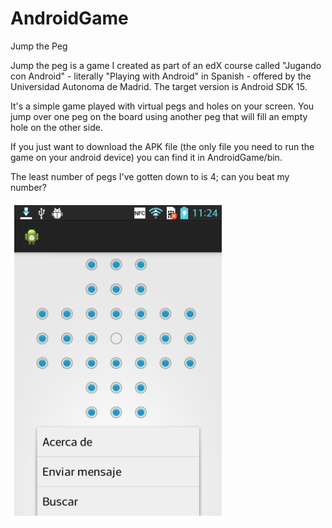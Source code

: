 # AndroidGame
Jump the Peg

Jump the peg is a game I created as part of an edX course called "Jugando con Android" - literally "Playing with Android" in Spanish - offered by the Universidad Autonoma de Madrid.
The target version is Android SDK 15.

It's a simple game played with virtual pegs and holes on your screen.
You jump over one peg on the board using another peg that will fill an empty hole on the other side.

If you just want to download the APK file (the only file you need to run the game on your android device) you can find it in AndroidGame/bin.

The least number of pegs I've gotten down to is 4; can you beat my number?

![Alt text](./android-game.jpg?raw=true "Jump the Peg")

